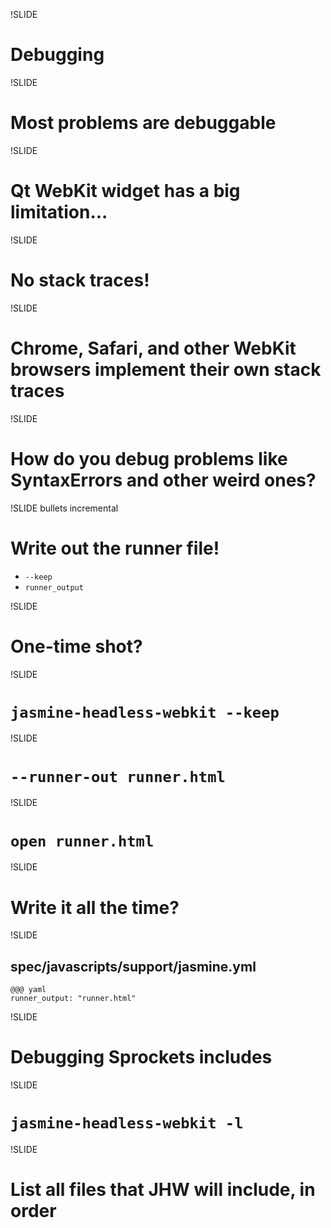 !SLIDE
# Debugging

!SLIDE
# Most problems are debuggable

!SLIDE
# Qt WebKit widget has a big limitation...

!SLIDE
# No stack traces!

!SLIDE
# Chrome, Safari, and other WebKit browsers implement their own stack traces

!SLIDE
# How do you debug problems like SyntaxErrors and other weird ones?

!SLIDE bullets incremental
# Write out the runner file!

* `--keep`
* `runner_output`

!SLIDE
# One-time shot?

!SLIDE
# `jasmine-headless-webkit --keep`

!SLIDE
# `--runner-out runner.html`

!SLIDE
# `open runner.html`

!SLIDE
# Write it all the time?

!SLIDE
## spec/javascripts/support/jasmine.yml
    @@@ yaml
    runner_output: "runner.html"

!SLIDE
# Debugging Sprockets includes

!SLIDE
# `jasmine-headless-webkit -l`

!SLIDE
# List all files that JHW will include, in order

